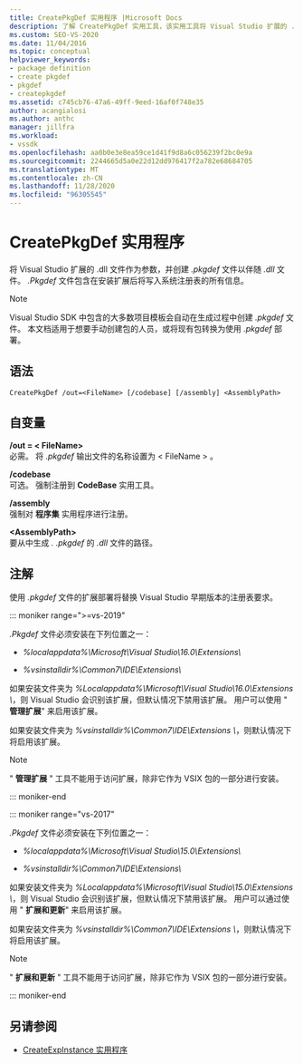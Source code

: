 ```yaml
---
title: CreatePkgDef 实用程序 |Microsoft Docs
description: 了解 CreatePkgDef 实用工具，该实用工具将 Visual Studio 扩展的 .dll 文件作为参数，并创建与 .dll 文件一起使用的 .pkgdef 文件。
ms.custom: SEO-VS-2020
ms.date: 11/04/2016
ms.topic: conceptual
helpviewer_keywords:
- package definition
- create pkgdef
- pkgdef
- createpkgdef
ms.assetid: c745cb76-47a6-49ff-9eed-16af0f748e35
author: acangialosi
ms.author: anthc
manager: jillfra
ms.workload:
- vssdk
ms.openlocfilehash: aa0b0e3e8ea59ce1d41f9d8a6c056239f2bc0e9a
ms.sourcegitcommit: 2244665d5a0e22d12dd976417f2a782e68684705
ms.translationtype: MT
ms.contentlocale: zh-CN
ms.lasthandoff: 11/28/2020
ms.locfileid: "96305545"
---
```

# <a name="createpkgdef-utility"></a>CreatePkgDef 实用程序
将 Visual Studio 扩展的 .dll 文件作为参数，并创建 *.pkgdef* 文件以伴随 *.dll* 文件。 *.Pkgdef* 文件包含在安装扩展后将写入系统注册表的所有信息。

> [!NOTE]
> Visual Studio SDK 中包含的大多数项目模板会自动在生成过程中创建 *.pkgdef* 文件。 本文档适用于想要手动创建包的人员，或将现有包转换为使用 *.pkgdef*  部署。

## <a name="syntax"></a>语法

```
CreatePkgDef /out=<FileName> [/codebase] [/assembly] <AssemblyPath>
```

## <a name="arguments"></a>自变量
**/out = &lt; FileName&gt;**\
必需。 将 *.pkgdef* 输出文件的名称设置为 &lt; FileName &gt; 。

**/codebase**\
可选。 强制注册到 **CodeBase** 实用工具。

**/assembly**\
强制对 **程序集** 实用程序进行注册。

**&lt;AssemblyPath&gt;**\
要从中生成 *. .pkgdef* 的 *.dll* 文件的路径。

## <a name="remarks"></a>注解
使用 *.pkgdef* 文件的扩展部署将替换 Visual Studio 早期版本的注册表要求。

::: moniker range=">=vs-2019"

*.Pkgdef* 文件必须安装在下列位置之一：

- *%localappdata%\Microsoft\Visual Studio\16.0\Extensions\\*

- *%vsinstalldir%\Common7\IDE\Extensions\\*

如果安装文件夹为 *%Localappdata%\Microsoft\Visual Studio\16.0\Extensions \\*，则 Visual Studio 会识别该扩展，但默认情况下禁用该扩展。 用户可以使用 " **管理扩展**" 来启用该扩展。

如果安装文件夹为 *%vsinstalldir%\Common7\IDE\Extensions \\*，则默认情况下将启用该扩展。

> [!NOTE]
> " **管理扩展** " 工具不能用于访问扩展，除非它作为 VSIX 包的一部分进行安装。

::: moniker-end

::: moniker range="vs-2017"

*.Pkgdef* 文件必须安装在下列位置之一：

- *%localappdata%\Microsoft\Visual Studio\15.0\Extensions\\*

- *%vsinstalldir%\Common7\IDE\Extensions\\*

如果安装文件夹为 *%Localappdata%\Microsoft\Visual Studio\15.0\Extensions \\*，则 Visual Studio 会识别该扩展，但默认情况下禁用该扩展。 用户可以通过使用 " **扩展和更新**" 来启用该扩展。

如果安装文件夹为 *%vsinstalldir%\Common7\IDE\Extensions \\*，则默认情况下将启用该扩展。

> [!NOTE]
> " **扩展和更新** " 工具不能用于访问扩展，除非它作为 VSIX 包的一部分进行安装。

::: moniker-end

## <a name="see-also"></a>另请参阅
- [CreateExpInstance 实用程序](../../extensibility/internals/createexpinstance-utility.md)
